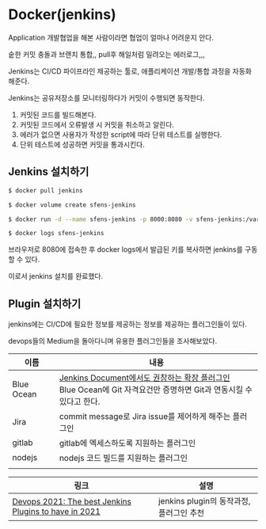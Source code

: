 # Docker(jenkins)

Application 개발협업을 해본 사람이라면 협업이 얼마나 어려운지 안다.

숱한 커밋 충돌과 브랜치 통합,, pull후 해일처럼 밀려오는 에러로그,,,



Jenkins는 CI/CD 파이프라인 제공하는 툴로, 애플리케이션 개발/통합 과정을 자동화해준다.

Jenkins는 공유저장소를 모니터링하다가 커밋이 수행되면 동작한다.

1. 커밋된 코드를 빌드해본다.
2. 커밋된 코드에서 오류발생 시 커밋을 취소하고 알린다.
3. 에러가 없으면 사용자가 작성한 script에 따라 단위 테스트를 실행한다.
4. 단위 테스트에 성공하면 커밋을 통과시킨다.



## Jenkins 설치하기

```bash
$ docker pull jenkins

$ docker volume create sfens-jenkins

$ docker run -d --name sfens-jenkins -p 8000:8080 -v sfens-jenkins:/var/jenkins_home jenkins/jenkins

$ docker logs sfens-jenkins

```

브라우저로 8080에 접속한 후 docker logs에서 발급된 키를 복사하면 jenkins를 구동할 수 있다.



이로서 jenkins 설치를 완료했다.

## Plugin 설치하기

jenkins에는 CI/CD에 필요한 정보를 제공하는 정보를 제공하는 플러그인들이 있다.

devops들의 Medium을 돌아다니며 유용한 플러그인들을 조사해보았다.

| 이름         | 내용                                       |
| ---------- | ---------------------------------------- |
| Blue Ocean | [Jenkins Document에서도 권창하는 확장 플러그인](https://www.jenkins.io/doc/book/blueocean/getting-started/)<br />Blue Ocean에 Git 자격요건만 증명하면 Git과 연동시킬 수 있다고 한다. |
| Jira       | commit message로 Jira issue를 제어하게 해주는 플러그인 |
| gitlab     | gitlab에 엑세스하도록 지원하는 플러그인                 |
| nodejs     | nodejs 코드 빌드를 지원하는 플러그인                  |
|            |                                          |





| 링크                                       | 설명                            |
| ---------------------------------------- | ----------------------------- |
| [Devops 2021: The best Jenkins Plugins to have in 2021](https://medium.com/devopscurry/devops-2021-the-best-jenkins-plugins-to-have-in-2021-b015189a19b5) | jenkins plugin의 동작과정, 플러그인 추천 |

